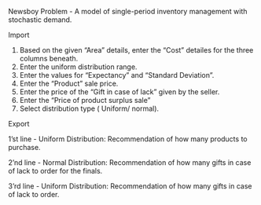 Newsboy Problem - A model of single-period inventory management with stochastic demand.

Import

1. Based on the given “Area” detaiIs, enter the “Cost” detailes for the three columns beneath.
2. Enter the uniform distribution range.
3. Enter the  values for “Expectancy” and “Standard Deviation”.
4. Enter the “Product” sale price.
5. Enter the price of the “Gift in case of lack” given by the seller.
6. Enter the “Price of product surplus sale”
7.  Select distribution type ( Uniform/ normal).

Export

1’st line - Uniform Distribution:
Recommendation of how many products to purchase.

2’nd line - Normal Distribution:
Recommendation of how many gifts in case of lack to order for the finals.

3’rd line - Uniform Distribution:
Recommendation of how many gifts in case of lack to order.
